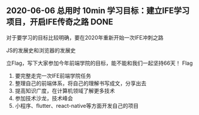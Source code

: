 ## 2020-06-06 总用时 10min 学习目标：建立IFE学习项目，开启IFE传奇之路 DONE

对于要学习的目标比较明确，要在2020年重新开始一次IFE冲刺之路

JS的发展史和浏览器的发展史

立Flag，写下大家参加今年前端学院的目标，能不能和我们一起坚持66天！
Flag
1. 要完整走完一次IFE前端学院任务
2. 整理自己的前端体系，将自己的理解书写成文，分享出去
3. 提高知识广度，在计算机领域了解更多技术
4. 参加技术沙龙，技术峰会
5. 小程序、flutter、react-native等方面开发自己的项目
